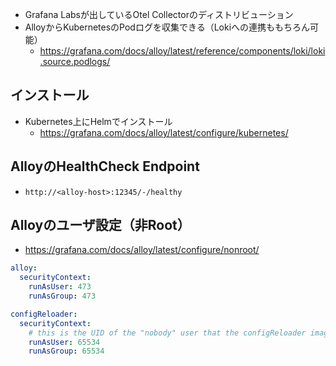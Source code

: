 - Grafana Labsが出しているOtel Collectorのディストリビューション
- AlloyからKubernetesのPodログを収集できる（Lokiへの連携ももちろん可能）
  - https://grafana.com/docs/alloy/latest/reference/components/loki/loki.source.podlogs/

## インストール
- Kubernetes上にHelmでインストール
  - https://grafana.com/docs/alloy/latest/configure/kubernetes/

## AlloyのHealthCheck Endpoint
- `http://<alloy-host>:12345/-/healthy`

## Alloyのユーザ設定（非Root）
- https://grafana.com/docs/alloy/latest/configure/nonroot/
```yaml
alloy:
  securityContext:
    runAsUser: 473
    runAsGroup: 473

configReloader:
  securityContext:
    # this is the UID of the "nobody" user that the configReloader image runs as
    runAsUser: 65534
    runAsGroup: 65534
```